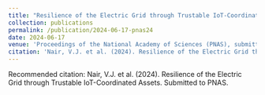 ```yaml
---
title: "Resilience of the Electric Grid through Trustable IoT-Coordinated Assets"
collection: publications
permalink: /publication/2024-06-17-pnas24
date: 2024-06-17
venue: 'Proceedings of the National Academy of Sciences (PNAS), submitted, under review'
citation: 'Nair, V.J. et al. (2024). Resilience of the Electric Grid through Trustable IoT-Coordinated Assets. Submitted to PNAS.'
---
```

Recommended citation: Nair, V.J. et al. (2024). Resilience of the Electric Grid through Trustable IoT-Coordinated Assets. Submitted to PNAS.